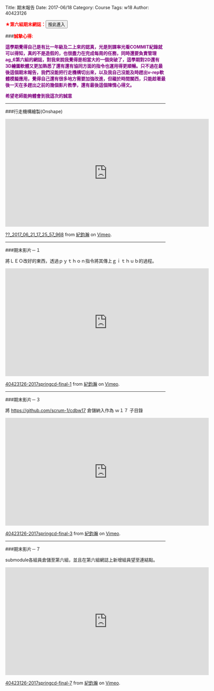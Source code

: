 Title: 期末報告
Date: 2017-06/18
Category: Course
Tags: w18
Author: 40423126

<b><font color="red">★第六組期末網誌：</font></b><a href="https://40423126.github.io/2017springcd_ag6/blog/index.html"><button type="button" class="btn btn-primary btn-xs">按此進入</button></a>

<!-- PELICAN_END_SUMMARY -->

###<b><font color="red">誠摯心得:</font></b>

<b><font color="purple">這學期覺得自己是有比一年級及二上來的認真，光是到課率光看COMMIT紀錄就可以得知，真的不是造假的，也很盡力在完成每周的任務，同時還要負責管理ag_6第六組的網誌，對我來說我覺得是相當大的一個突破了，這學期對2D還有3D繪圖軟體又更加熟悉了還有還有協同方面的指令也運用得更順暢。只不過在最後這個期末報告，我們沒能把行走機構切出來，以及我自己沒能及時趕出v-rep軟體模擬應用，覺得自己還有很多地方需要加強改進，但礙於時間關西，只能趁著最後一天在多趕出之前的幾個影片教學，還有最後這個陳情心得文。</font></b>

<b><font color="purple">希望老師能夠體會到我這次的誠意</font></b>

<hr/>

###行走機構繪製(Onshape)

<iframe src="https://player.vimeo.com/video/222493609" width="640" height="339" frameborder="0" webkitallowfullscreen mozallowfullscreen allowfullscreen></iframe>
<p><a href="https://vimeo.com/222493609">??_2017_06_21_17_25_57_968</a> from <a href="https://vimeo.com/user60322140">紀鈞瀚</a> on <a href="https://vimeo.com">Vimeo</a>.</p>

<hr/>
###期末影片－１

將ＬＥＯ改好的東西，透過ｐｙｔｈｏｎ指令將其傳上ｇｉｔｈｕｂ的過程。

<iframe src="https://player.vimeo.com/video/222541097" width="640" height="339" frameborder="0" webkitallowfullscreen mozallowfullscreen allowfullscreen></iframe>
<p><a href="https://vimeo.com/222541097">40423126-2017springcd-final-1</a> from <a href="https://vimeo.com/user60322140">紀鈞瀚</a> on <a href="https://vimeo.com">Vimeo</a>.</p>

<hr/>
###期末影片－３

將 https://github.com/scrum-1/cdbw17 倉儲納入作為 ｗ１７ 子目錄

<iframe src="https://player.vimeo.com/video/223482133" width="640" height="339" frameborder="0" webkitallowfullscreen mozallowfullscreen allowfullscreen></iframe>
<p><a href="https://vimeo.com/223482133">40423126-2017springcd-final-3</a> from <a href="https://vimeo.com/user60322140">紀鈞瀚</a> on <a href="https://vimeo.com">Vimeo</a>.</p>

<hr/>
###期末影片－７

submodule各組員倉儲至第六組，並且在第六組網誌上新增組員望至連結點。

<iframe src="https://player.vimeo.com/video/222538586" width="640" height="339" frameborder="0" webkitallowfullscreen mozallowfullscreen allowfullscreen></iframe>
<p><a href="https://vimeo.com/222538586">40423126-2017springcd-final-7</a> from <a href="https://vimeo.com/user60322140">紀鈞瀚</a> on <a href="https://vimeo.com">Vimeo</a>.</p>